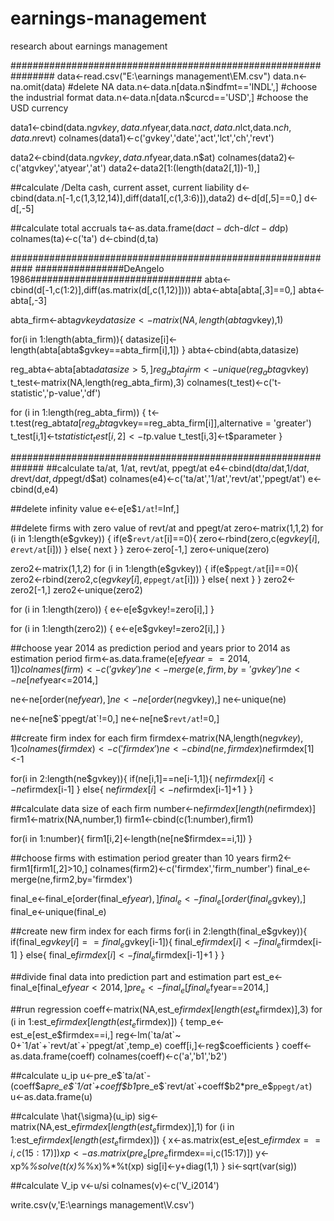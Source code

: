 # earnings-management
research about earnings management

################################################################
data<-read.csv("E:\\earnings management\\EM.csv")
data.n<-na.omit(data) #delete NA
data.n<-data.n[data.n$indfmt=='INDL',] #choose the industrial format
data.n<-data.n[data.n$curcd=='USD',] #choose the USD currency

data1<-cbind(data.n$gvkey,data.n$fyear,data.n$act,data.n$lct,data.n$ch,data.n$revt)
colnames(data1)<-c('gvkey','date','act','lct','ch','revt')

data2<-cbind(data.n$gvkey,data.n$fyear,data.n$at)
colnames(data2)<-c('atgvkey','atyear','at')
data2<-data2[1:(length(data2[,1])-1),]

##calculate /Delta cash, current asset, current liability
d<-cbind(data.n[-1,c(1,3,12,14)],diff(data1[,c(1,3:6)]),data2)
d<-d[d[,5]==0,]
d<-d[,-5]

##calculate total accruals
ta<-as.data.frame(d$act-d$ch-d$lct-d$dp)
colnames(ta)<-c('ta')
d<-cbind(d,ta)

############################################################
################DeAngelo 1986###############################
abta<-cbind(d[-1,c(1:2)],diff(as.matrix(d[,c(1,12)])))
abta<-abta[abta[,3]==0,]
abta<-abta[,-3]

abta_firm<-abta$gvkey
datasize<-matrix(NA,length(abta$gvkey),1)

for(i in 1:length(abta_firm)){
  datasize[i]<-length(abta[abta$gvkey==abta_firm[i],1])
}
abta<-cbind(abta,datasize)

reg_abta<-abta[abta$datasize>5,]
reg_abta_firm<-unique(reg_abta$gvkey)
t_test<-matrix(NA,length(reg_abta_firm),3)
colnames(t_test)<-c('t-statistic','p-value','df')

for (i in 1:length(reg_abta_firm)) {
  t<-t.test(reg_abta$ta[reg_abta$gvkey==reg_abta_firm[i]],alternative = 'greater')
  t_test[i,1]<-t$statistic
  t_test[i,2]<-t$p.value
  t_test[i,3]<-t$parameter
}


##############################################################
##calculate ta/at, 1/at, revt/at, ppegt/at
e4<-cbind(d$ta/d$at,1/d$at,d$revt/d$at,d$ppegt/d$at)
colnames(e4)<-c('ta/at','1/at','revt/at','ppegt/at')
e<-cbind(d,e4)

##delete infinity value
e<-e[e$`1/at`!=Inf,]

##delete firms with zero value of revt/at and ppegt/at
zero<-matrix(1,1,2)
for (i in 1:length(e$gvkey)) {
  if(e$`revt/at`[i]==0){
    zero<-rbind(zero,c(e$gvkey[i],e$`revt/at`[i]))
  }
  else{
    next
  }
}
zero<-zero[-1,]
zero<-unique(zero)

zero2<-matrix(1,1,2)
for (i in 1:length(e$gvkey)) {
  if(e$`ppegt/at`[i]==0){
    zero2<-rbind(zero2,c(e$gvkey[i],e$`ppegt/at`[i]))
  }
  else{
    next
  }
}
zero2<-zero2[-1,]
zero2<-unique(zero2)

for (i in 1:length(zero)) {
  e<-e[e$gvkey!=zero[i],]
}

for (i in 1:length(zero2)) {
  e<-e[e$gvkey!=zero2[i],]
}



##choose year 2014 as prediction period and years prior to 2014 as estimation period
firm<-as.data.frame(e[e$fyear==2014,1])
colnames(firm)<-c('gvkey')
ne<-merge(e,firm,by='gvkey')
ne<-ne[ne$fyear<=2014,]

ne<-ne[order(ne$fyear),]
ne<-ne[order(ne$gvkey),]
ne<-unique(ne)

ne<-ne[ne$`ppegt/at`!=0,]
ne<-ne[ne$`revt/at`!=0,]

##create firm index for each firm
firmdex<-matrix(NA,length(ne$gvkey),1)
colnames(firmdex)<-c('firmdex')
ne<-cbind(ne,firmdex)
ne$firmdex[1]<-1

for(i in 2:length(ne$gvkey)){
  if(ne[i,1]==ne[i-1,1]){
    ne$firmdex[i]<-ne$firmdex[i-1]
  }
  else{
    ne$firmdex[i]<-ne$firmdex[i-1]+1
  }
}

##calculate data size of each firm
number<-ne$firmdex[length(ne$firmdex)]
firm1<-matrix(NA,number,1)
firm1<-cbind(c(1:number),firm1)

for(i in 1:number){
  firm1[i,2]<-length(ne[ne$firmdex==i,1])
}


##choose firms with estimation period greater than 10 years
firm2<-firm1[firm1[,2]>10,]
colnames(firm2)<-c('firmdex','firm_number')
final_e<-merge(ne,firm2,by='firmdex')

final_e<-final_e[order(final_e$fyear),]
final_e<-final_e[order(final_e$gvkey),]
final_e<-unique(final_e)


##create new firm index for each firms
for(i in 2:length(final_e$gvkey)){
  if(final_e$gvkey[i]==final_e$gvkey[i-1]){
    final_e$firmdex[i]<-final_e$firmdex[i-1]
  }
  else{
    final_e$firmdex[i]<-final_e$firmdex[i-1]+1
  }
}


##divide final data into prediction part and estimation part
est_e<-final_e[final_e$fyear<2014,]
pre_e<-final_e[final_e$fyear==2014,]

##run regression
coeff<-matrix(NA,est_e$firmdex[length(est_e$firmdex)],3)
for (i in 1:est_e$firmdex[length(est_e$firmdex)]) {
  temp_e<-est_e[est_e$firmdex==i,]
  reg<-lm(`ta/at`~ 0+`1/at`+`revt/at`+`ppegt/at`,temp_e)
  coeff[i,]<-reg$coefficients
}
coeff<-as.data.frame(coeff)
colnames(coeff)<-c('a','b1','b2')

##calculate u_ip
u<-pre_e$`ta/at`-(coeff$a*pre_e$`1/at`+coeff$b1*pre_e$`revt/at`+coeff$b2*pre_e$`ppegt/at`)
u<-as.data.frame(u)

##calculate \hat{\sigma}(u_ip)
sig<-matrix(NA,est_e$firmdex[length(est_e$firmdex)],1)
for (i in 1:est_e$firmdex[length(est_e$firmdex)]) {
  x<-as.matrix(est_e[est_e$firmdex==i,c(15:17)])
  xp<-as.matrix(pre_e[pre_e$firmdex==i,c(15:17)])
  y<-xp%*%solve(t(x)%*%x)%*%t(xp)
  sig[i]<-y+diag(1,1)
}
si<-sqrt(var(sig))

##calculate V_ip
v<-u/si
colnames(v)<-c('V_i2014')

write.csv(v,'E:\\earnings management\\V.csv')
